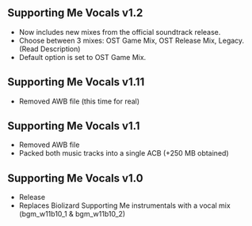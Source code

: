 ## Supporting Me Vocals v1.2
- Now includes new mixes from the official soundtrack release.
- Choose between 3 mixes: OST Game Mix, OST Release Mix, Legacy. (Read Description)
- Default option is set to OST Game Mix.

## Supporting Me Vocals v1.11
- Removed AWB file (this time for real)

## Supporting Me Vocals v1.1
- Removed AWB file
- Packed both music tracks into a single ACB (+250 MB obtained)

## Supporting Me Vocals v1.0
- Release
- Replaces Biolizard Supporting Me instrumentals with a vocal mix (bgm_w11b10_1 & bgm_w11b10_2)
